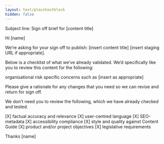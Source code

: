 ```yaml
---
layout: text/plaintextblock
hidden: false
---
```


Subject line:  Sign off brief for [content title]

Hi [name]

We’re asking for your sign off to publish:
[insert content title]
[insert staging URL if appropriate].

Below is a checklist of what we’ve already validated.
We’d specifically like you to review this content for the following:

organisational risk
specific concerns such as [insert as appropriate]

Please give a rationale for any changes that you need so we can revise and return for sign off.

We don’t need you to review the following, which we have already checked and tested.

[X] factual accuracy and relevance
[X] user-centred language
[X] SEO-metadata
[X] accessibility compliance
[X] style and quality against Content Guide
[X] product and/or project objectives
[X] legislative requirements


Thanks
[name]
